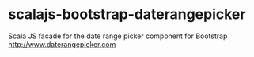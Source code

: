 # scalajs-bootstrap-daterangepicker
Scala JS facade for the date range picker component for Bootstrap http://www.daterangepicker.com
